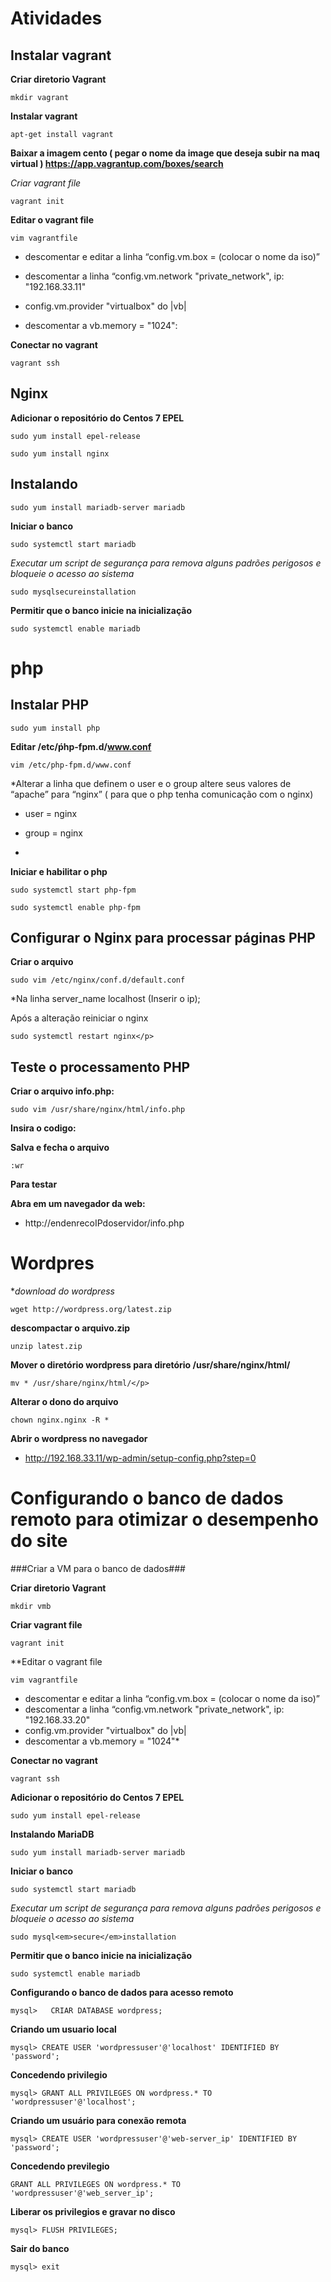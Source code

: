 # Atividades

## Instalar vagrant

**Criar diretorio Vagrant**


```mkdir vagrant```

**Instalar vagrant**

```apt-get install vagrant```

**Baixar a imagem cento ( pegar o nome da image que deseja subir na maq virtual )
https://app.vagrantup.com/boxes/search**

*Criar vagrant file*

```vagrant init```

**Editar o vagrant file**

```vim vagrantfile```

- descomentar e editar a linha “config.vm.box = (colocar o nome da iso)”</p>
- descomentar a linha “config.vm.network "private_network", ip: "192.168.33.11"</p>
- config.vm.provider "virtualbox" do |vb|</p>
- descomentar a vb.memory = "1024":</p>

**Conectar no vagrant**

```vagrant ssh```

## Nginx

**Adicionar o repositório do Centos 7 EPEL**

```sudo yum install epel-release```

```sudo yum install nginx```

## Instalando

```sudo yum install mariadb-server mariadb```

**Iniciar o banco**

```sudo systemctl start mariadb```

*Executar um script de segurança para remova alguns padrões perigosos e bloqueie o acesso ao sistema*

```sudo mysqlsecureinstallation```


**Permitir que o banco inicie na inicialização**

```sudo systemctl enable mariadb```

# php

## Instalar PHP

```sudo yum install php```

**Editar /etc/ṕhp-fpm.d/www.conf**

```vim /etc/php-fpm.d/www.conf```

*Alterar a linha que definem o user e o group  altere seus valores de “apache” para “nginx” ( para que o php tenha comunicação com o nginx)

- user = nginx

- group = nginx
*

**Iniciar e habilitar o php**

```sudo systemctl start php-fpm```

```sudo systemctl enable php-fpm```

## Configurar o Nginx para processar páginas PHP

**Criar o arquivo**

```sudo vim /etc/nginx/conf.d/default.conf```

*Na linha  server_name  localhost (Inserir o ip);

Após a alteração reiniciar o nginx

```sudo systemctl restart nginx</p>```

## Teste o processamento PHP

**Criar o arquivo info.php:**

```sudo vim /usr/share/nginx/html/info.php```

**Insira o codigo:**

<?php phpinfo(); ?>

**Salva e fecha o arquivo**

```:wr```

**Para testar**

**Abra em um navegador da web:**

- http://endenrecoIPdoservidor/info.php

# Wordpres

**download do wordpress*

```wget http://wordpress.org/latest.zip```

**descompactar o arquivo.zip**

```unzip latest.zip```

**Mover o diretório wordpress para diretório /usr/share/nginx/html/**

```mv * /usr/share/nginx/html/</p>```

**Alterar o dono do arquivo**

```chown nginx.nginx -R *```

**Abrir o wordpress no navegador**

- http://192.168.33.11/wp-admin/setup-config.php?step=0

# Configurando o banco de dados remoto para otimizar o desempenho do site

###Criar a VM para o banco de dados###

**Criar diretorio Vagrant**

  ```mkdir vmb```

**Criar vagrant file**

  ```vagrant init``` 


**Editar o vagrant file

```vim vagrantfile```

- descomentar e editar a linha “config.vm.box = (colocar o nome da iso)”
- descomentar a linha “config.vm.network "private_network", ip: "192.168.33.20"
- config.vm.provider "virtualbox" do |vb|
- descomentar a vb.memory = "1024"*

**Conectar no vagrant**

```vagrant ssh```

**Adicionar o repositório do Centos 7 EPEL**

```sudo yum install epel-release```


**Instalando MariaDB**

```sudo yum install mariadb-server mariadb```

**Iniciar o banco**

```sudo systemctl start mariadb```

*Executar um script de segurança para remova alguns padrões perigosos e bloqueie o acesso ao sistema*

```sudo mysql<em>secure</em>installation```

**Permitir que o banco inicie na inicialização**

```sudo systemctl enable mariadb```

**Configurando o banco de dados para acesso remoto**

```mysql>   CRIAR DATABASE wordpress;```

**Criando um usuario local**

```mysql> CREATE USER 'wordpressuser'@'localhost' IDENTIFIED BY 'password';```

**Concedendo privilegio**

```mysql> GRANT ALL PRIVILEGES ON wordpress.* TO 'wordpressuser'@'localhost';```

**Criando um usuário para conexão remota**

```mysql> CREATE USER 'wordpressuser'@'web-server_ip' IDENTIFIED BY 'password';```

**Concedendo previlegio**

```GRANT ALL PRIVILEGES ON wordpress.* TO 'wordpressuser'@'web_server_ip';```

**Liberar os privilegios e gravar no disco**

```mysql> FLUSH PRIVILEGES;```

**Sair do banco**

```mysql> exit```

